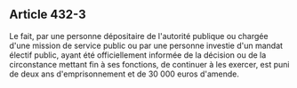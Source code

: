 Article 432-3
----
Le fait, par une personne dépositaire de l'autorité publique ou chargée d'une
mission de service public ou par une personne investie d'un mandat électif
public, ayant été officiellement informée de la décision ou de la circonstance
mettant fin à ses fonctions, de continuer à les exercer, est puni de deux ans
d'emprisonnement et de 30 000 euros d'amende.
